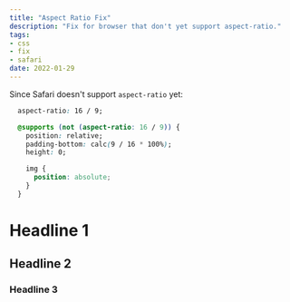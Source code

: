 ```yaml
---
title: "Aspect Ratio Fix"
description: "Fix for browser that don't yet support aspect-ratio."
tags:
- css
- fix
- safari
date: 2022-01-29
---
```


Since Safari doesn't support `aspect-ratio` yet:

```css
  aspect-ratio: 16 / 9;

  @supports (not (aspect-ratio: 16 / 9)) {
    position: relative;
    padding-bottom: calc(9 / 16 * 100%);
    height: 0;

    img {
      position: absolute;
    }
  }
```

# Headline 1

## Headline 2

### Headline 3
